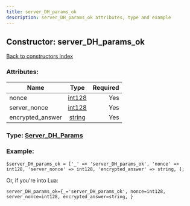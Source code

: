 ```yaml
---
title: server_DH_params_ok
description: server_DH_params_ok attributes, type and example
---
```

## Constructor: server\_DH\_params\_ok  
[Back to constructors index](index.md)



### Attributes:

| Name     |    Type       | Required |
|----------|:-------------:|---------:|
|nonce|[int128](../types/int128.md) | Yes|
|server\_nonce|[int128](../types/int128.md) | Yes|
|encrypted\_answer|[string](../types/string.md) | Yes|



### Type: [Server\_DH\_Params](../types/Server_DH_Params.md)


### Example:

```
$server_DH_params_ok = ['_' => 'server_DH_params_ok', 'nonce' => int128, 'server_nonce' => int128, 'encrypted_answer' => string, ];
```  

Or, if you're into Lua:  


```
server_DH_params_ok={_='server_DH_params_ok', nonce=int128, server_nonce=int128, encrypted_answer=string, }

```


